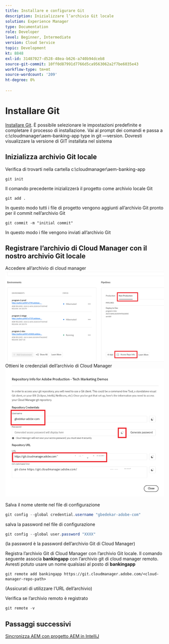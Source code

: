 ```yaml
---
title: Installare e configurare Git
description: Inizializzare l’archivio Git locale
solution: Experience Manager
type: Documentation
role: Developer
level: Beginner, Intermediate
version: Cloud Service
topic: Development
kt: 8848
exl-id: 31487027-d528-48ea-b626-a740b94dceb8
source-git-commit: 10ff0d87991d7766d5ca9563062a2f7be6035e43
workflow-type: tm+mt
source-wordcount: '209'
ht-degree: 0%

---
```


# Installare Git


[Installare Git](https://git-scm.com/downloads). È possibile selezionare le impostazioni predefinite e completare il processo di installazione.
Vai al prompt dei comandi e passa a c:\cloudmanager\aem-banking-app type in git —version. Dovresti visualizzare la versione di GIT installata nel sistema

## Inizializza archivio Git locale

Verifica di trovarti nella cartella c:\cloudmanager\aem-banking-app

```
git init
```

Il comando precedente inizializzerà il progetto come archivio locale Git

```
git add .
```

In questo modo tutti i file di progetto vengono aggiunti all’archivio Git pronto per il commit nell’archivio Git

```
git commit -m "initial commit"
```

In questo modo i file vengono inviati all’archivio Git



## Registrare l’archivio di Cloud Manager con il nostro archivio Git locale

Accedere all’archivio di cloud manager
![accedere alle informazioni sulla rappresentazione](assets/cloud-manager-repo.png)
Ottieni le credenziali dell’archivio di Cloud Manager
![get-credentials](assets/cloud-manager-repo1.png)

Salva il nome utente nel file di configurazione

```java
git config --global credential.username "gbedekar-adobe-com"
```

salva la password nel file di configurazione

```java
git config --global user.password "XXXX"
```

(la password è la password dell’archivio Git di Cloud Manager)

Registra l’archivio Git di Cloud Manager con l’archivio Git locale. Il comando seguente associa **bankingapp** con l’archivio git di cloud manager remoto. Avresti potuto usare un nome qualsiasi al posto di **bankingapp**


```shell
git remote add bankingapp https://git.cloudmanager.adobe.com/<cloud-manager-repo-path>
```

(Assicurati di utilizzare l’URL dell’archivio)

Verifica se l’archivio remoto è registrato

```java
git remote -v
```

## Passaggi successivi

[Sincronizza AEM con progetto AEM in IntelliJ](./intellij-and-aem-sync.md)
